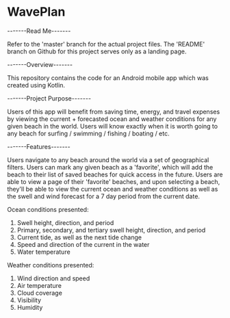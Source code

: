 # WavePlan
-------Read Me-------

Refer to the 'master' branch for the actual project files. The 'README' branch on Github for this project serves only as a landing page.

-------Overview-------

This repository contains the code for an Android mobile app which was created using Kotlin. 

-------Project Purpose-------

Users of this app will benefit from saving time, energy, and travel expenses by viewing the current + forecasted ocean and weather conditions for any given beach in the world. Users will know exactly when it is worth going to any beach for surfing / swimming / fishing / boating / etc. 

-------Features-------

Users navigate to any beach around the world via a set of geographical filters. 
Users can mark any given beach as a 'favorite', which will add the beach to their list of saved beaches for quick access in the future. 
Users are able to view a page of their 'favorite' beaches, and upon selecting a beach, they'll be able to view the current ocean and weather conditions as well as the swell and wind forecast for a 7 day period from the current date.

Ocean conditions presented:
1. Swell height, direction, and period
2. Primary, secondary, and tertiary swell height, direction, and period
3. Current tide, as well as the next tide change
4. Speed and direction of the current in the water
5. Water temperature

Weather conditions presented:
1. Wind direction and speed
2. Air temperature
3. Cloud coverage
4. Visibility
5. Humidity
